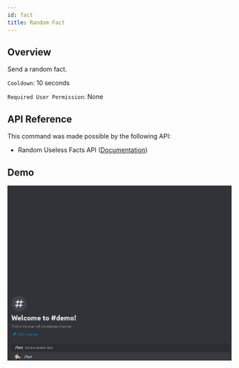 ```yaml
---
id: fact
title: Random Fact
---
```


## Overview

Send a random fact.

`Cooldown`: 10 seconds

`Required User Permission`: None

## API Reference

This command was made possible by the following API:

- Random Useless Facts API ([Documentation](https://uselessfacts.jsph.pl/))

## Demo

![Random Fact Command Demo GIF](../../../public/random/fact.gif)
